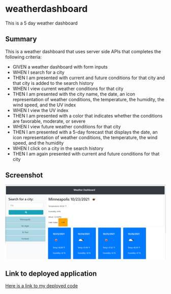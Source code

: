 # weatherdashboard
This is a 5 day weather dashboard
<br>



## Summary
This is a weather dashboard that uses server side APIs that completes the following criteria:

* GIVEN a weather dashboard with form inputs
* WHEN I search for a city
* THEN I am presented with current and future conditions for that city and that city is added to the search history
* WHEN I view current weather conditions for that city
* THEN I am presented with the city name, the date, an icon representation of weather conditions, the temperature, the humidity, the wind speed, and the UV index
* WHEN I view the UV index
* THEN I am presented with a color that indicates whether the conditions are favorable, moderate, or severe
* WHEN I view future weather conditions for that city
* THEN I am presented with a 5-day forecast that displays the date, an icon representation of weather conditions, the temperature, the wind speed, and the humidity
* WHEN I click on a city in the search history
* THEN I am again presented with current and future conditions for that city


## Screenshot


![Weather Dashboard](./assets/ScreenshotWdb.png)


## Link to deployed application


[Here is a link to my deployed code](https://wmerrill01.github.io/weatherdashboard/)